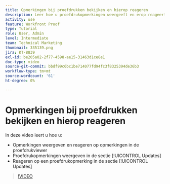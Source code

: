 ```yaml
---
title: Opmerkingen bij proefdrukken bekijken en hierop reageren
description: Leer hoe u proefdrukopmerkingen weergeeft en erop reageert vanuit de proefdrukviewer en vanuit de sectie [!UICONTROL Updates] van  [!DNL  Workfront] .
activity: use
feature: Workfront Proof
type: Tutorial
role: User, Admin
level: Intermediate
team: Technical Marketing
thumbnail: 335139.png
jira: KT-8839
exl-id: be205a02-2f77-4598-ae15-31463d1ce8e1
doc-type: video
source-git-commit: bbdf99c6bc1be714077fd94fc3f8325394de36b3
workflow-type: tm+mt
source-wordcount: '61'
ht-degree: 0%

---
```


# Opmerkingen bij proefdrukken bekijken en hierop reageren

In deze video leert u hoe u:

* Opmerkingen weergeven en reageren op opmerkingen in de proefdrukviewer
* Proefdrukopmerkingen weergeven in de sectie [!UICONTROL Updates]
* Reageren op een proefdrukopmerking in de sectie [!UICONTROL Updates]

>[!VIDEO](https://video.tv.adobe.com/v/335139/?quality=12&learn=on&enablevpops=1)
